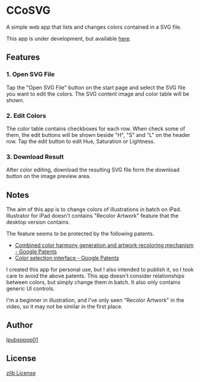 # CCoSVG

A simple web app that lists and changes colors contained in a SVG file.

This app is under development, but available [here](https://ccosvg.lpubsppop01.com).

## Features

### 1. Open SVG File

Tap the "Open SVG File" button on the start page and select the SVG file you want to edit the colors.
The SVG content image and color table will be shown.

### 2. Edit Colors

The color table contains checkboxes for each row.
When check some of them, the edit buttons will be shown beside "H", "S" and "L" on the header row.
Tap the edit button to edit Hue, Saturation or Lightness.

### 3. Download Result

After color editing, download the resulting SVG file form the download button on the image preview area.

## Notes

The aim of this app is to change colors of illustrations in batch on iPad.
Illustrator for iPad doesn't contains "Recolor Artwork" feature that the desktop version contains.

The feature seems to be protected by the following patents.
- [Combined color harmony generation and artwork recoloring mechanism - Google Patents](https://patents.google.com/patent/US8085276)
- [Color selection interface - Google Patents](https://patents.google.com/patent/US8013869)

I created this app for personal use, but I also intended to publish it, so I took care to avoid the above patents. This app doesn't consider  relationships between colors, but simply change them in batch.
It also only contains generic UI controls.

I'm a beginner in illustration, and I've only seen "Recolor Artwork" in the video,
so it may not be similar in the first place.

## Author

[lpubsppop01](https://github.com/lpubsppop01)

## License

[zlib License](https://github.com/lpubsppop01/ccosvg/raw/master/LICENSE.txt)
